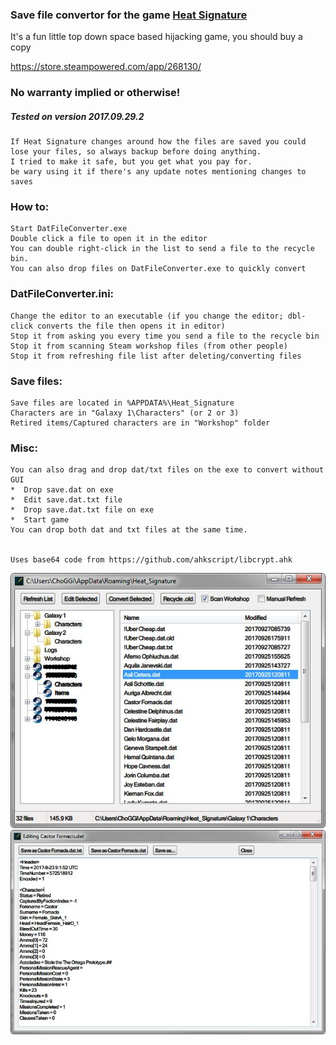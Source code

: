 ### Save file convertor for the game [Heat Signature](http://www.heatsig.com)
It's a fun little top down space based hijacking game, you should buy a copy

https://store.steampowered.com/app/268130/


### No warranty implied or otherwise!
##### Tested on version 2017.09.29.2

```
If Heat Signature changes around how the files are saved you could lose your files, so always backup before doing anything.
I tried to make it safe, but you get what you pay for.
be wary using it if there's any update notes mentioning changes to saves
```

### How to:
```
Start DatFileConverter.exe
Double click a file to open it in the editor
You can double right-click in the list to send a file to the recycle bin.
You can also drop files on DatFileConverter.exe to quickly convert
```
### DatFileConverter.ini:
```
Change the editor to an executable (if you change the editor; dbl-click converts the file then opens it in editor)
Stop it from asking you every time you send a file to the recycle bin
Stop it from scanning Steam workshop files (from other people)
Stop it from refreshing file list after deleting/converting files
```
### Save files:
```
Save files are located in %APPDATA%\Heat_Signature
Characters are in "Galaxy 1\Characters" (or 2 or 3)
Retired items/Captured characters are in "Workshop" folder
```
### Misc:
```
You can also drag and drop dat/txt files on the exe to convert without GUI
*  Drop save.dat on exe
*  Edit save.dat.txt file
*  Drop save.dat.txt file on exe
*  Start game
You can drop both dat and txt files at the same time.


Uses base64 code from https://github.com/ahkscript/libcrypt.ahk
```

![Alt text](/images/MainWin.jpg?raw=true "Main Window")
![Alt text](/images/EditWin.jpg?raw=true "Editor Window")

